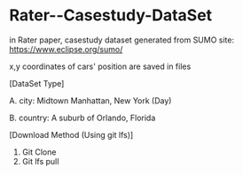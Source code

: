# Rater--Casestudy-DataSet
in Rater paper, casestudy dataset generated from SUMO site: https://www.eclipse.org/sumo/

x,y coordinates of cars' position are saved in files


[DataSet Type]

A. city: Midtown Manhattan, New York (Day)

B. country: A suburb of Orlando, Florida


[Download Method (Using git lfs)]
1. Git Clone
2. Git lfs pull
